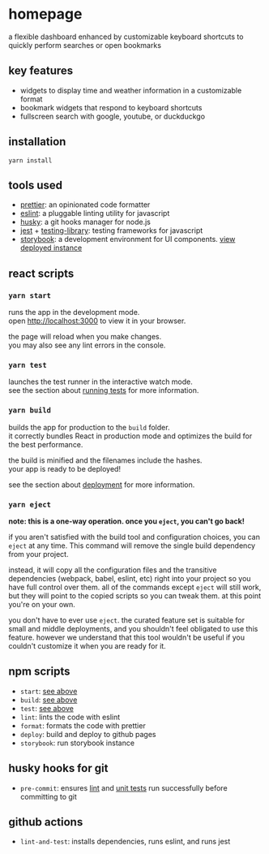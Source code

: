 # homepage

a flexible dashboard enhanced by customizable keyboard shortcuts to quickly perform searches or open bookmarks

## key features

- widgets to display time and weather information in a customizable format
- bookmark widgets that respond to keyboard shortcuts
- fullscreen search with google, youtube, or duckduckgo

## installation

```shell
yarn install
```

## tools used

- [prettier](https://prettier.io/): an opinionated code formatter
- [eslint](https://eslint.org/): a pluggable linting utility for javascript
- [husky](https://github.com/typicode/husky): a git hooks manager for node.js
- [jest](https://jestjs.io/) + [testing-library](https://testing-library.com/): testing frameworks for javascript
- [storybook](https://storybook.js.org/): a development environment for UI components. [view deployed instance](https://63ec95070bce835ec1bea0d0-ufkauyknxy.chromatic.com/?path=/story/homepage--page)

## react scripts

### `yarn start`

runs the app in the development mode.\
open [http://localhost:3000](http://localhost:3000) to view it in your browser.

the page will reload when you make changes.\
you may also see any lint errors in the console.

### `yarn test`

launches the test runner in the interactive watch mode.\
see the section about [running tests](https://facebook.github.io/create-react-app/docs/running-tests) for more information.

### `yarn build`

builds the app for production to the `build` folder.\
it correctly bundles React in production mode and optimizes the build for the best performance.

the build is minified and the filenames include the hashes.\
your app is ready to be deployed!

see the section about [deployment](https://facebook.github.io/create-react-app/docs/deployment) for more information.

### `yarn eject`

**note: this is a one-way operation. once you `eject`, you can't go back!**

if you aren't satisfied with the build tool and configuration choices, you can `eject` at any time. This command will remove the single build dependency from your project.

instead, it will copy all the configuration files and the transitive dependencies (webpack, babel, eslint, etc) right into your project so you have full control over them. all of the commands except `eject` will still work, but they will point to the copied scripts so you can tweak them. at this point you're on your own.

you don't have to ever use `eject`. the curated feature set is suitable for small and middle deployments, and you shouldn't feel obligated to use this feature. however we understand that this tool wouldn't be useful if you couldn't customize it when you are ready for it.

## npm scripts

- `start`: [see above](#react-scripts)
- `build`: [see above](#react-scripts)
- `test`: [see above](#react-scripts)
- `lint`: lints the code with eslint
- `format`: formats the code with prettier
- `deploy`: build and deploy to github pages
- `storybook`: run storybook instance

## husky hooks for git

- `pre-commit`: ensures [lint](#npm-scripts) and [unit tests](#yarn-test) run successfully before committing to git

## github actions

- `lint-and-test`: installs dependencies, runs eslint, and runs jest
